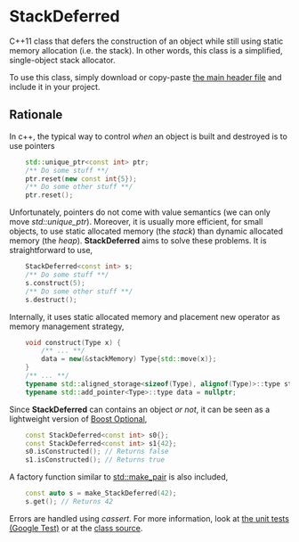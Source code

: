 # StackDeferred
C++11 class that defers the construction of an object while still using static memory allocation (i.e. the stack). In other words, this class is a simplified, single-object stack allocator.

To use this class, simply download or copy-paste [the main header file](https://github.com/klalumiere/StackDeferred/blob/master/include/StackDeferred.h) and include it in your project.

## Rationale

In c++, the typical way to control *when* an object is built and destroyed is to use pointers

```c++
	std::unique_ptr<const int> ptr;
	/** Do some stuff **/
	ptr.reset(new const int{5});
	/** Do some other stuff **/
	ptr.reset();
```

Unfortunately, pointers do not come with value semantics (we can only move *std::unique_ptr*). Moreover, it is usually more efficient, for small objects, to use static allocated memory (the *stack*) than dynamic allocated memory (the *heap*). **StackDeferred** aims to solve these problems. It is straightforward to use,

```c++
	StackDeferred<const int> s;
	/** Do some stuff **/
    s.construct(5);
	/** Do some other stuff **/
    s.destruct();
```

Internally, it uses static allocated memory and placement new operator as memory management strategy,

```c++
	void construct(Type x) {
        /** ... **/
        data = new(&stackMemory) Type{std::move(x)};
    }
    /** ... **/
    typename std::aligned_storage<sizeof(Type), alignof(Type)>::type stackMemory;
    typename std::add_pointer<Type>::type data = nullptr;
```

Since **StackDeferred** can contains an object *or not*, it can be seen as a lightweight version of [Boost Optional](http://www.boost.org/doc/libs/1_61_0/libs/optional/doc/html/index.html),

```c++
	const StackDeferred<const int> s0{};
	const StackDeferred<const int> s1{42};
	s0.isConstructed(); // Returns false
	s1.isConstructed(); // Returns true
```

A factory function similar to [std::make_pair](http://en.cppreference.com/w/cpp/utility/pair/make_pair) is also included,

```c++
	const auto s = make_StackDeferred(42);
    s.get(); // Returns 42
```

Errors are handled using *cassert*. For more information, look at [the unit tests (Google Test)](https://github.com/klalumiere/StackDeferred/blob/master/src/StackDeferred_tests.cpp) or at the [class source](https://github.com/klalumiere/StackDeferred/blob/master/include/StackDeferred.h).
